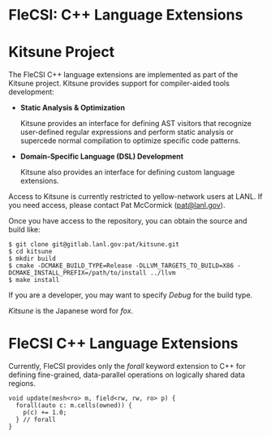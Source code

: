 # FleCSI: C++ Language Extensions
<!--
  The above header ("FleCSI: C++ Language Extensions") is required for
  Doxygen to correctly name the auto-generated page. It is ignored in
  the FleCSI documentation.
-->

<!-- CINCHDOC DOCUMENT(User Guide) SECTION(FleCSI Language Extensions) -->

# Kitsune Project

The FleCSI C++ language extensions are implemented as part of the
Kitsune project. Kitsune provides support for compiler-aided tools
development:

* **Static Analysis & Optimization**

  Kitsune provides an interface for defining AST visitors that recognize
  user-defined regular expressions and perform static analysis or
  supercede normal compilation to optimize specific code patterns.
  
* **Domain-Specific Language (DSL) Development**

  Kitsune also provides an interface for defining custom language
  extensions.

Access to Kitsune is currently restricted to yellow-network users at
LANL. If you need access, please contact Pat McCormick
([pat@lanl.gov](mailto:pat@lanl.gov)).

Once you have access to the repository, you can obtain the source and
build like:
```
$ git clone git@gitlab.lanl.gov:pat/kitsune.git
$ cd kitsune
$ mkdir build
$ cmake -DCMAKE_BUILD_TYPE=Release -DLLVM_TARGETS_TO_BUILD=X86 -DCMAKE_INSTALL_PREFIX=/path/to/install ../llvm
$ make install
```
If you are a developer, you may want to specify *Debug* for the build
type.

*Kitsune* is the Japanese word for *fox*.

# FleCSI C++ Language Extensions

Currently, FleCSI provides only the *forall* keyword extension to C++
for defining fine-grained, data-parallel operations on logically shared
data regions.
```
void update(mesh<ro> m, field<rw, rw, ro> p) {
  forall(auto c: m.cells(owned)) {
    p(c) += 1.0;
  } // forall
}
```

<!-- vim: set tabstop=2 shiftwidth=2 expandtab fo=cqt tw=72 : -->
